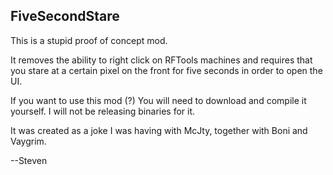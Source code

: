 FiveSecondStare
---------------

This is a stupid proof of concept mod.

It removes the ability to right click on RFTools machines and requires that you stare at a certain pixel on the front 
for five seconds in order to open the UI.

If you want to use this mod (?) You will need to download and compile it yourself. I will not be releasing binaries for 
it.

It was created as a joke I was having with McJty, together with Boni and Vaygrim.

--Steven
